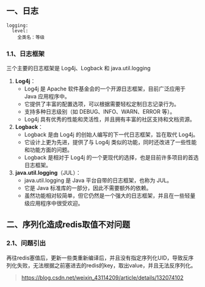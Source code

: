 ## 一、日志

```
logging:
  level:
  	全类名：等级
```

### 1.1、日志框架

三个主要的日志框架是 Log4j、Logback 和 java.util.logging

1. **Log4j**：
   - Log4j 是 Apache 软件基金会的一个开源日志框架，目前广泛应用于 Java 应用程序中。
   - 它提供了丰富的配置选项，可以根据需要轻松定制日志记录行为。
   - 支持多种日志级别（如 DEBUG、INFO、WARN、ERROR 等）。
   - Log4j 具有优秀的性能和灵活性，并且拥有丰富的社区支持和文档资源。
2. **Logback**：
   - Logback 是由 Log4j 的创始人编写的下一代日志框架，旨在取代 Log4j。
   - 它设计上更为先进，提供了与 Log4j 类似的功能，同时还改进了一些性能和功能方面的问题。
   - Logback 是相对于 Log4j 的一个更现代的选择，也是目前许多项目的首选日志框架。
3. **java.util.logging**（JUL）：
   - java.util.logging 是 Java 平台自带的日志框架，也称为 JUL。
   - 它是 Java 标准库的一部分，因此不需要额外的依赖。
   - 虽然功能相对较简单，但它仍然是一个强大的日志框架，并且在一些轻量级应用程序中很受欢迎。



## 二、序列化造成redis取值不对问题

### 2.1、问题引出

再往redis塞值后，更新一些类重新编译后，并且没有指定序列化UID，导致反序列化失败，无法根据之前塞进去的redis的key，取出value，并且无法反序列化。

> https://blog.csdn.net/weixin_43114209/article/details/132074102

